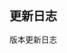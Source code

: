 ## 更新日志
版本更新日志

<template>
<div class="doc-update">
    <znv-timeline>
      <znv-timeline-item color="danger">
        <znv-icon name="ios-leaf" slot="dot" size="20"></znv-icon>
        <p class="version">1.0.1</p>
        <p class="time">2020-8-2</p>
        <p class="content">项目初始化，配置实例文档生成</p>
        <p class="content">npm发布，添加源码引用</p>
      </znv-timeline-item>  
    </znv-timeline>
</div>
</template>
